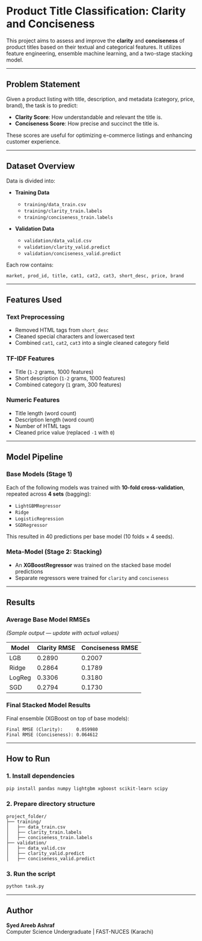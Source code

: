 
# Product Title Classification: Clarity and Conciseness

This project aims to assess and improve the **clarity** and **conciseness** of product titles based on their textual and categorical features. It utilizes feature engineering, ensemble machine learning, and a two-stage stacking model.

---

## Problem Statement

Given a product listing with title, description, and metadata (category, price, brand), the task is to predict:
- **Clarity Score**: How understandable and relevant the title is.
- **Conciseness Score**: How precise and succinct the title is.

These scores are useful for optimizing e-commerce listings and enhancing customer experience.

---

## Dataset Overview

Data is divided into:

- **Training Data**
  - `training/data_train.csv`
  - `training/clarity_train.labels`
  - `training/conciseness_train.labels`

- **Validation Data**
  - `validation/data_valid.csv`
  - `validation/clarity_valid.predict`
  - `validation/conciseness_valid.predict`

Each row contains:

```
market, prod_id, title, cat1, cat2, cat3, short_desc, price, brand
```

---

## Features Used

### Text Preprocessing
- Removed HTML tags from `short_desc`
- Cleaned special characters and lowercased text
- Combined `cat1`, `cat2`, `cat3` into a single cleaned category field

### TF-IDF Features
- Title (`1-2` grams, 1000 features)
- Short description (`1-2` grams, 1000 features)
- Combined category (`1` gram, 300 features)

### Numeric Features
- Title length (word count)
- Description length (word count)
- Number of HTML tags
- Cleaned price value (replaced `-1` with `0`)

---

## Model Pipeline

### Base Models (Stage 1)
Each of the following models was trained with **10-fold cross-validation**, repeated across **4 sets** (bagging):
- `LightGBMRegressor`
- `Ridge`
- `LogisticRegression`
- `SGDRegressor`

This resulted in 40 predictions per base model (10 folds × 4 seeds).

### Meta-Model (Stage 2: Stacking)
- An **XGBoostRegressor** was trained on the stacked base model predictions
- Separate regressors were trained for `clarity` and `conciseness`

---

## Results

### Average Base Model RMSEs
*(Sample output — update with actual values)*

| Model  | Clarity RMSE | Conciseness RMSE |
|--------|---------------|------------------|
| LGB    | 0.2890         | 0.2007           |
| Ridge  | 0.2864         | 0.1789           |
| LogReg | 0.3306         | 0.3180           |
| SGD    | 0.2794         | 0.1730           |

### Final Stacked Model Results

Final ensemble (XGBoost on top of base models):

```
Final RMSE (Clarity):     0.059980
Final RMSE (Conciseness): 0.064612
```

---

## How to Run

### 1. Install dependencies

```bash
pip install pandas numpy lightgbm xgboost scikit-learn scipy
```


### 2. Prepare directory structure

```
project_folder/
├── training/
│   ├── data_train.csv
│   ├── clarity_train.labels
│   ├── conciseness_train.labels
├── validation/
│   ├── data_valid.csv
│   ├── clarity_valid.predict
│   ├── conciseness_valid.predict
```

### 3. Run the script

```bash
python task.py
```

---

## Author

**Syed Areeb Ashraf**  
Computer Science Undergraduate | FAST-NUCES (Karachi)  
